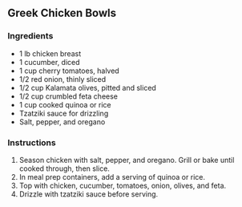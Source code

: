 ## Greek Chicken Bowls
### Ingredients
- 1 lb chicken breast
- 1 cucumber, diced
- 1 cup cherry tomatoes, halved
- 1/2 red onion, thinly sliced
- 1/2 cup Kalamata olives, pitted and sliced
- 1/2 cup crumbled feta cheese
- 1 cup cooked quinoa or rice
- Tzatziki sauce for drizzling
- Salt, pepper, and oregano

### Instructions
1. Season chicken with salt, pepper, and oregano. Grill or bake until cooked through, then slice.
2. In meal prep containers, add a serving of quinoa or rice.
3. Top with chicken, cucumber, tomatoes, onion, olives, and feta.
4. Drizzle with tzatziki sauce before serving.
